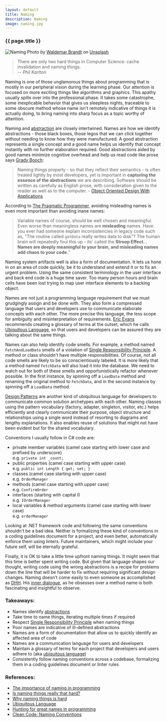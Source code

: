 ```yaml
---
layout: default
title: Naming
description: Naming
image: naming.jpg
---
```

### {{ page.title }}

![Naming](../../../img/naming.jpg)
<span class="credit">Photo by <a href="https://unsplash.com/@waldemarbrandt67w?utm_source=unsplash&amp;utm_medium=referral&amp;utm_content=creditCopyText">Waldemar Brandt</a> on <a href="https://unsplash.com/s/photos/name?utm_source=unsplash&amp;utm_medium=referral&amp;utm_content=creditCopyText">Unsplash</a></span>

>There are only two hard things in Computer Science: cache invalidation and naming things.<br/>
>-- _Phil Karlton_

Naming is one of those unglamorous things about programming that is mostly in our peripheral vision during the learning phase. Our attention is focused on more exciting things like algorithms and graphics. This apathy usually spills over into the professional phase. It takes some catastrophe, some inexplicable behavior that gives us sleepless nights, traceable to some obscure method whose name isn't remotely indicative of things it is actually doing, to bring naming into sharp focus as a topic worthy of attention.

Naming and [abstraction](/blog/abstraction) are closely intertwined. Names are how we identify abstractions - those black boxes, those legos that we can click together without needing to know how they were manufactured. A good abstraction represents a single concept and a good name helps us identify that concept instantly with no further elaboration required. Good abstractions aided by good names minimize cognitive overhead and help us read code like prose says 
[Grady Booch](https://en.wikipedia.org/wiki/Grady_Booch):
> Naming things properly - so that they reflect their semantics - is often treated lightly by most developers, yet is important in **capturing the essence of the abstractions** we are describing. Software should be written as carefully as English prose, with consideration given to the reader as well as to the computer. - [Object Oriented Design With Applications](https://www.amazon.com/Object-Oriented-Analysis-Design-Applications-2nd/dp/0805353402/ref=sr_1_2?dchild=1&keywords=object+oriented+design+booch&qid=1612855563&sr=8-2)

According to [The Pragmatic Programmer](https://www.amazon.com/Pragmatic-Programmer-Journeyman-Master/dp/020161622X), avoiding misleading names is even more important than avoiding inane names: 
> Variable names of course, should be well chosen and meaningful. Even worse than meaningless names are __misleading__ names. Have you ever had someone explain inconsistencies in legacy code such as, "The routine called `getData` really writes data to disk"? The human brain will repeatedly foul this up - its' called the __Stroop Effect__... **Names are deeply meaningful to your brain, and misleading names add chaos to your code.**"

Naming system artifacts well is also a form of documentation. It lets us hone in on an area of code quickly, be it to understand and extend it or to fix an urgent problem. Using the same consistent terminology in the user interface and back end code is a huge time saver. Too many person hours and brain cells have been lost trying to map user interface elements to a backing object. 

Names are not just a programming language requirement that we must grudgingly assign and be done with. They also form a compressed language that users and developers use to communicate elaborate concepts with each other. The more precise this language, the less scope for ambiguity and misinterpretation of requirements. [Eric Evans](https://www.amazon.com/Eric-Evans/e/B001KDCO2I%3Fref=dbs_a_mng_rwt_scns_share) recommends creating a glossary of terms at the outset, which he calls [Ubiquitous Language](https://martinfowler.com/bliki/UbiquitousLanguage.html), so that users and developers can be assured they are talking about the same things. 

Names can also help identify code smells. For example, a method named `FetchAndLoadData` smells of a violation of [Single Responsibility Principle](https://en.wikipedia.org/wiki/Single-responsibility_principle). A method or class shouldn't have multiple responsibilities. Of course, not all code smells are likely to be so conscientiously labeled. It is more likely that a method named `FetchData` will also load it into the database. We need to watch out for both of these smells and opportunistically refactor whenever possible. In the first instance, by spinning off a `LoadData` method and renaming the original method to `FetchData`, and in the second instance by spinning off a `LoadData` method. 

[Design Patterns](https://en.wikipedia.org/wiki/Design_Patterns) are another kind of ubiquitous language for developers to communicate common solution archetypes with each other. Naming classes using the pattern vocabulary (factory, adapter, singleton, visitor, etc.) helps efficiently and clearly communicate their purpose, object structure and relationships using a single word instead of resorting to diagrams and lengthy explanations. It also enables reuse of solutions that might not have been evident but for the shared vocabulary.

Conventions I usually follow in C# code are:
- private member variables (camel case starting with lower case and prefixed by underscore)
<br>e.g. `private int _count;`
- public properties (camel case starting with upper case)
<br>e.g. `public int Length { get; set; }`
- classes (camel case starting with upper case)
<br>e.g. `OrderManager`
- methods (camel case starting with upper case)
<br>e.g. `ConfirmOrder`
- interfaces (starting with capital I)
<br>e.g. `IOrderManager`
- local variables & method arguments (camel case starting with lower case)
<br>e.g. `orderManager`

Looking at .NET framework code and following the same conventions shouldn't be a bad idea. Neither is formalizing these kind of conventions in a coding guidelines document for a project, and even better, automatically enforce them using linters. Future maintainers, which might include your future self, will be eternally grateful.

Finally, it is OK to take a little time upfront naming things. It might seem that this time is better spent writing code. But given that language shapes our thought, writing code using the wrong abstractions is a recipe for problems down the line that will be harder to fix without requiring significant design changes. Naming doesn't come easily to even someone as accomplished as [DHH](https://dhh.dk/). His [inner dialogue](https://m.signalvnoise.com/hunting-for-great-names-in-programming/), as he obsesses over a method name is both fascinating and insightful to observe.    

### Takeaways:
- Names identify [abstractions](/blog/abstraction)
- Take time to name things, iterating multiple times if required
- Respect [Single Responsibility Principle](https://en.wikipedia.org/wiki/Single-responsibility_principle) when naming things
- Poor names are indicative of ill-defined abstractions
- Names are a form of documentation that allow us to quickly identify an affected area of code
- Names are a communication language for users and developers
- Maintain a glossary of terms for each project that developers and users adhere to (aka [ubiquitous language](https://martinfowler.com/bliki/UbiquitousLanguage.html))
- Consistently follow naming conventions across a codebase, formalizing them in a coding guidelines document or linter rules

### References:
- [The importance of naming in programming](https://carlalexander.ca/importance-naming-programming/)
- [Is naming things really that hard?](https://wade.be/development/2017/03/03/naming-things.html)
- [Why naming things is hard](https://hilton.org.uk/blog/why-naming-things-is-hard)
- [Ubiquitous Language](http://www.jamesshore.com/v2/books/aoad1/ubiquitous_language)
- [Hunting for great names in programming](https://m.signalvnoise.com/hunting-for-great-names-in-programming/)
- [Clean Code: Naming Conventions](https://thecoderoad.blog/2020/03/29/clean-code-naming-conventions/#:~:text=According%20to%20Uncle%20Bob%20in,%E2%80%9Cintention%2Drevealing%E2%80%9D%20names)

